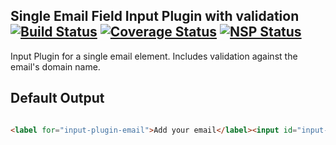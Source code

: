 Single Email Field Input Plugin with validation [![Build Status](https://travis-ci.org/punchcard-cms/input-plugin-email.svg?branch=master)](https://travis-ci.org/punchcard-cms/input-plugin-email) [![Coverage Status](https://coveralls.io/repos/github/punchcard-cms/input-plugin-email/badge.svg)](https://coveralls.io/github/punchcard-cms/input-plugin-email) [![NSP Status](https://nodesecurity.io/orgs/punchcard-cms/projects/2627cac1-7017-4bee-afb5-070d7292f643/badge)](https://nodesecurity.io/orgs/punchcard-cms/projects/2627cac1-7017-4bee-afb5-070d7292f643)
---

Input Plugin for a single email element. Includes validation against the email's domain name.

## Default Output

```html

<label for="input-plugin-email">Add your email</label><input id="input-plugin-email" name="email-input" value="">

```
